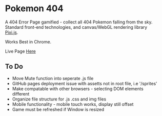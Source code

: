 # Pokemon 404
A 404 Error Page gamified - collect all 404 Pokemon falling from the sky. Standard front-end technologies, and canvas/WebGL rendering library [Pixi.js](https://github.com/pixijs/pixi.js).

Works Best in Chrome. 

Live Page [Here](Https://Lukeout.github.io/Pokemon404)

## To Do
* Move Mute function into seperate .js file
* GitHub pages deployment issue with assetts not in root file, i.e '/sprites'
* Make compatable with other browsers - selecting DOM elements different
* Organize file structure for .js .css and img files
* Mobile functionality - mobile touch works, display still offset
* Game must be refreshed if Window is resized